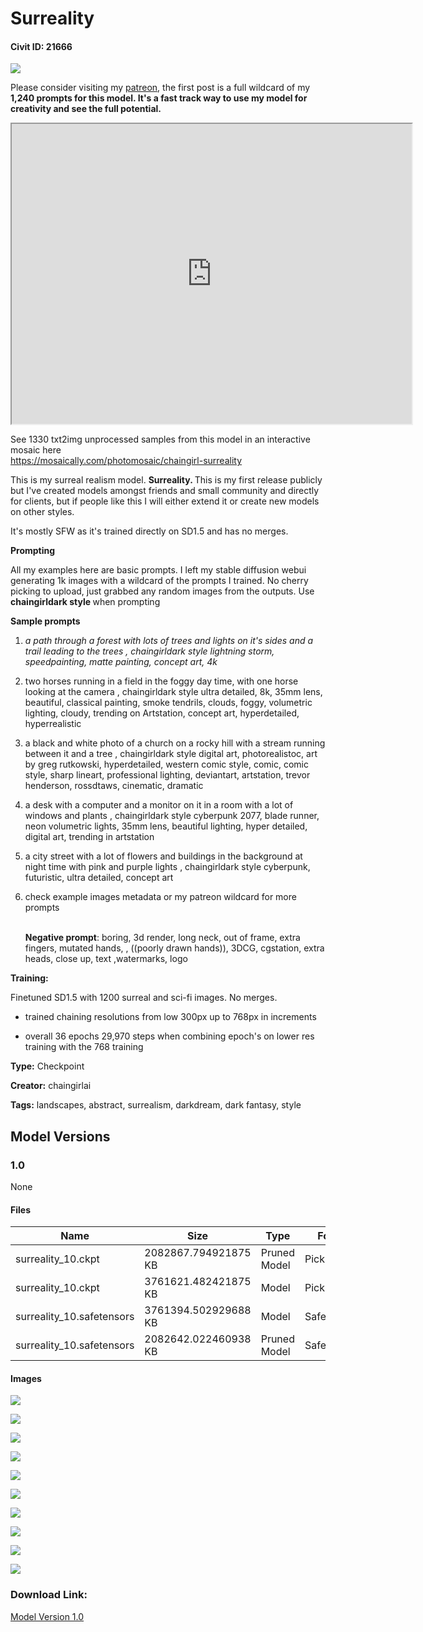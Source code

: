 # Surreality

#### Civit ID: 21666

<img src="https://imagecache.civitai.com/xG1nkqKTMzGDvpLrqFT7WA/20c99f46-15e3-48f6-39f5-8bf1e5824100/width=525/20c99f46-15e3-48f6-39f5-8bf1e5824100" /><p>Please consider visiting my <a target="_blank" rel="ugc" href="https://www.patreon.com/ChainGirlAI/membership">patreon</a>, the first post is a full wildcard of my <strong>1,240 prompts for this model. It's a fast track way to use my model for creativity and see the full potential.</strong></p><div data-youtube-video><iframe width="640" height="480" allowfullscreen="true" autoplay="false" disablekbcontrols="false" enableiframeapi="false" endtime="0" ivloadpolicy="0" loop="false" modestbranding="false" origin playlist src="https://www.youtube.com/embed/NkcfQsNf6lk" start="0"></iframe></div><p>See 1330 txt2img unprocessed samples from this model in an interactive mosaic here <br /><a target="_blank" rel="ugc" href="https://mosaically.com/photomosaic/chaingirl-surreality">https://mosaically.com/photomosaic/chaingirl-surreality</a></p><p></p><p>This is my surreal realism model. <strong>Surreality. </strong>This is my first release publicly but I've created models amongst friends and small community and directly for clients, but if people like this I will either extend it or create new models on other styles.</p><p>It's mostly SFW as it's trained directly on SD1.5 and has no merges.</p><p></p><p><strong>Prompting</strong></p><p>All my examples here are basic prompts. I left my stable diffusion webui generating 1k images with a wildcard of the prompts I trained. No cherry picking to upload, just grabbed any random images from the outputs. Use <strong>chaingirldark style </strong>when prompting</p><p></p><p><strong>Sample prompts</strong></p><ol><li><p><em>a path through a forest with lots of trees and lights on it's sides and a trail leading to the trees , chaingirldark style lightning storm, speedpainting, matte painting, concept art, 4k</em></p></li><li><p>two horses running in a field in the foggy day time, with one horse looking at the camera , chaingirldark style ultra detailed, 8k, 35mm lens, beautiful, classical painting, smoke tendrils, clouds, foggy, volumetric lighting, cloudy, trending on Artstation, concept art, hyperdetailed, hyperrealistic</p></li><li><p>a black and white photo of a church on a rocky hill with a stream running between it and a tree , chaingirldark style digital art, photorealistoc, art by greg rutkowski, hyperdetailed, western comic style, comic, comic style, sharp lineart, professional lighting, deviantart, artstation, trevor henderson, rossdtaws, cinematic, dramatic</p></li><li><p>a desk with a computer and a monitor on it in a room with a lot of windows and plants , chaingirldark style cyberpunk 2077, blade runner, neon volumetric lights, 35mm lens, beautiful lighting, hyper detailed, digital art, trending in artstation</p></li><li><p>a city street with a lot of flowers and buildings in the background at night time with pink and purple lights , chaingirldark style cyberpunk, futuristic, ultra detailed, concept art</p></li><li><p>check example images metadata or my patreon wildcard for more prompts</p><p><br /><strong>Negative prompt</strong>: boring, 3d render, long neck, out of frame, extra fingers, mutated hands, , ((poorly drawn hands)), 3DCG, cgstation, extra heads, close up, text ,watermarks, logo</p></li></ol><p></p><p><strong>Training:</strong></p><p>Finetuned SD1.5 with 1200 surreal and sci-fi images. No merges.</p><ul><li><p>trained chaining resolutions from low 300px up to 768px in increments</p></li><li><p>overall 36 epochs 29,970 steps when combining epoch's on lower res training with the 768 training</p><p></p><p></p></li></ul>

**Type:** Checkpoint

**Creator:** chaingirlai

**Tags:** landscapes, abstract, surrealism, darkdream, dark fantasy, style

## Model Versions

### 1.0

None

#### Files

| Name | Size | Type | Format | Download Url | AutoV1 | AutoV2 | SHA256 | CRC32 | BLAKE3 |
| --- | --- | --- | --- | --- | --- | --- | --- | --- | --- |
| surreality_10.ckpt | 2082867.794921875 KB | Pruned Model | PickleTensor | https://civitai.com/api/download/models/25854?type=Pruned%20Model&format=PickleTensor&size=pruned&fp=fp16 | 75294B00 | 85CF53BE71 | 85CF53BE71E3C6829F3171DFEEBB78FDC517D2B1206889A0014766B5560F8586 | B695BC8E | 518BB25A00D2AEE57AC10A9959A7FAF7619D42A1E92B676EE173075D08C0BEA2 |
| surreality_10.ckpt | 3761621.482421875 KB | Model | PickleTensor | https://civitai.com/api/download/models/25854?type=Model&format=PickleTensor&size=full&fp=fp16 | EDA667C4 | 6C4827E8F4 | 6C4827E8F401A15B436A5D4CC1195570FA639512DB7A7CA11EE9A1E8787B5B08 | 2D3951FB | 7C75003682F0C1C2F1E8292F5909B2F7EBF20F2F19EEA3DCC4110CBC6F5B34C0 |
| surreality_10.safetensors | 3761394.502929688 KB | Model | SafeTensor | https://civitai.com/api/download/models/25854 | CDEC87A5 | 0053444C7A | 0053444C7A3FA7A451DF09C6F2D485FF507F1D7145D3EB7746C20EE7880CBC37 | A2E05AE1 | A7A0DD38228D0F54034CC78420178A6F324C57A63D404500D8985723650B4E20 |
| surreality_10.safetensors | 2082642.022460938 KB | Pruned Model | SafeTensor | https://civitai.com/api/download/models/25854?type=Pruned%20Model&format=SafeTensor&size=pruned&fp=fp16 | 1A58ECF4 | 40B8A07C92 | 40B8A07C924A26404185A89823856F25BC2AF55EE417BDDDFFB75E892324CC94 | 35250BA1 | C96EEC1DC10A6BA1507F663E8B4641CEF2A68E75500FC14F29230361D6480E32 |

#### Images

<p><img src="https://image.civitai.com/xG1nkqKTMzGDvpLrqFT7WA/3abb726d-6c79-4bde-499c-b48a69dee300/width=450/284275.jpeg" /></p>

<p><img src="https://image.civitai.com/xG1nkqKTMzGDvpLrqFT7WA/4038fda8-2753-4088-d272-ee9e2db33f00/width=450/284294.jpeg" /></p>

<p><img src="https://image.civitai.com/xG1nkqKTMzGDvpLrqFT7WA/bfe6a4e5-c2f4-471e-3bb8-ca9b52cf6400/width=450/284293.jpeg" /></p>

<p><img src="https://image.civitai.com/xG1nkqKTMzGDvpLrqFT7WA/f3cf12c3-a0df-4be7-5331-d2613164be00/width=450/284292.jpeg" /></p>

<p><img src="https://image.civitai.com/xG1nkqKTMzGDvpLrqFT7WA/0a0b85c9-f1a0-460c-8a1c-7ab4becf2200/width=450/284291.jpeg" /></p>

<p><img src="https://image.civitai.com/xG1nkqKTMzGDvpLrqFT7WA/6e74309d-1482-4da2-18a5-7420b1b8ce00/width=450/284290.jpeg" /></p>

<p><img src="https://image.civitai.com/xG1nkqKTMzGDvpLrqFT7WA/b57caa4f-0710-4bfe-6688-f271e7d44800/width=450/284289.jpeg" /></p>

<p><img src="https://image.civitai.com/xG1nkqKTMzGDvpLrqFT7WA/2fd9d9fc-1b46-4425-1037-0834ef170600/width=450/284288.jpeg" /></p>

<p><img src="https://image.civitai.com/xG1nkqKTMzGDvpLrqFT7WA/24253dc8-a90c-45cd-8a07-ecac51a23b00/width=450/284287.jpeg" /></p>

<p><img src="https://image.civitai.com/xG1nkqKTMzGDvpLrqFT7WA/d90b8f56-e0d6-475a-9187-83085f3e0100/width=450/284286.jpeg" /></p>

### Download Link:

[Model Version 1.0](https://civitai.com/api/download/models/25854)

